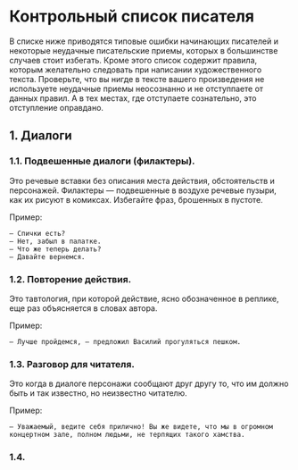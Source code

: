 # Контрольный список писателя

В списке ниже приводятся типовые ошибки начинающих писателей и некоторые неудачные писательские приемы, которых в большинстве случаев стоит избегать. Кроме этого список содержит правила, которым желательно следовать при написании художественного текста. Проверьте, что вы нигде в тексте вашего произведения не используете неудачные приемы неосознанно и не отступпаете от данных правил. А в тех местах, где отступаете сознательно, это отступление оправдано.

## 1. Диалоги

### 1.1. Подвешенные диалоги (филактеры).

Это речевые вставки без описания места действия, обстоятельств и персонажей. Филактеры — подвешенные в воздухе речевые пузыри, как их рисуют в комиксах. Избегайте фраз, брошенных в пустоте.

Пример:

    — Спички есть?
    — Нет, забыл в палатке.
    — Что же теперь делать?
    — Давайте вернемся.

### 1.2. Повторение действия.

Это тавтология, при которой действие, ясно обозначенное в реплике, еще раз объясняется в словах автора.

Пример:

    — Лучше пройдемся, — предложил Василий прогуляться пешком.

### 1.3. Разговор для читателя.

Это когда в диалоге персонажи сообщают друг другу то, что им должно быть и так известно, но неизвестно читателю.

Пример:

    — Уважаемый, ведите себя прилично! Вы же видете, что мы в огромном концертном зале, полном людьми, не терпящих такого хамства.

### 1.4. 

